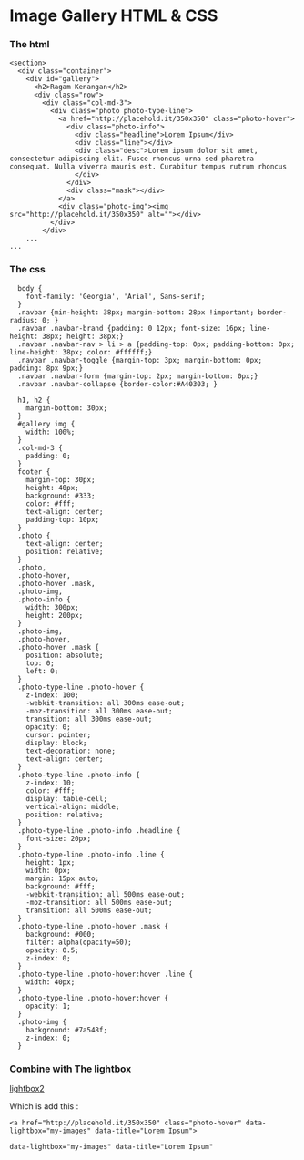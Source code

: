 # Image Gallery HTML & CSS

### The html

	<section>
	  <div class="container">
	    <div id="gallery">
	      <h2>Ragam Kenangan</h2>
	      <div class="row">
	        <div class="col-md-3">
	          <div class="photo photo-type-line">
	            <a href="http://placehold.it/350x350" class="photo-hover">
	              <div class="photo-info">
	                <div class="headline">Lorem Ipsum</div>
	                <div class="line"></div>
	                <div class="desc">Lorem ipsum dolor sit amet, consectetur adipiscing elit. Fusce rhoncus urna sed pharetra consequat. Nulla viverra mauris est. Curabitur tempus rutrum rhoncus
	                </div>
	              </div>
	              <div class="mask"></div>
	            </a>
	            <div class="photo-img"><img src="http://placehold.it/350x350" alt=""></div>
	          </div>
	        </div>
		...	
	...

### The css

	  body {
	    font-family: 'Georgia', 'Arial', Sans-serif;
	  }
	  .navbar {min-height: 38px; margin-bottom: 28px !important; border-radius: 0; }
	  .navbar .navbar-brand {padding: 0 12px; font-size: 16px; line-height: 38px; height: 38px;}
	  .navbar .navbar-nav > li > a {padding-top: 0px; padding-bottom: 0px; line-height: 38px; color: #ffffff;}
	  .navbar .navbar-toggle {margin-top: 3px; margin-bottom: 0px; padding: 8px 9px;}
	  .navbar .navbar-form {margin-top: 2px; margin-bottom: 0px;}
	  .navbar .navbar-collapse {border-color:#A40303; }

	  h1, h2 {
	    margin-bottom: 30px;
	  }
	  #gallery img {
	    width: 100%;
	  }
	  .col-md-3 {
	    padding: 0;
	  }
	  footer {
	    margin-top: 30px;
	    height: 40px;
	    background: #333;
	    color: #fff;
	    text-align: center;
	    padding-top: 10px;
	  }
	  .photo {
	    text-align: center;
	    position: relative;
	  }
	  .photo,
	  .photo-hover,
	  .photo-hover .mask,
	  .photo-img,
	  .photo-info {
	    width: 300px;
	    height: 200px;
	  }
	  .photo-img,
	  .photo-hover,
	  .photo-hover .mask {
	    position: absolute;
	    top: 0;
	    left: 0;
	  }
	  .photo-type-line .photo-hover {
	    z-index: 100;
	    -webkit-transition: all 300ms ease-out;
	    -moz-transition: all 300ms ease-out;
	    transition: all 300ms ease-out;
	    opacity: 0;
	    cursor: pointer;
	    display: block;
	    text-decoration: none;
	    text-align: center;
	  }
	  .photo-type-line .photo-info {
	    z-index: 10;
	    color: #fff;
	    display: table-cell;
	    vertical-align: middle;
	    position: relative;
	  }
	  .photo-type-line .photo-info .headline {
	    font-size: 20px;
	  }
	  .photo-type-line .photo-info .line {
	    height: 1px;
	    width: 0px;
	    margin: 15px auto;
	    background: #fff;
	    -webkit-transition: all 500ms ease-out;
	    -moz-transition: all 500ms ease-out;
	    transition: all 500ms ease-out;
	  }
	  .photo-type-line .photo-hover .mask {
	    background: #000;
	    filter: alpha(opacity=50);
	    opacity: 0.5;
	    z-index: 0;
	  }
	  .photo-type-line .photo-hover:hover .line {
	    width: 40px;
	  }
	  .photo-type-line .photo-hover:hover {
	    opacity: 1;
	  }
	  .photo-img {
	    background: #7a548f;
	    z-index: 0;
	  }

### Combine with The lightbox

[lightbox2](http://lokeshdhakar.com/projects/lightbox2/)

Which is add this :

	<a href="http://placehold.it/350x350" class="photo-hover" data-lightbox="my-images" data-title="Lorem Ipsum">

	data-lightbox="my-images" data-title="Lorem Ipsum"